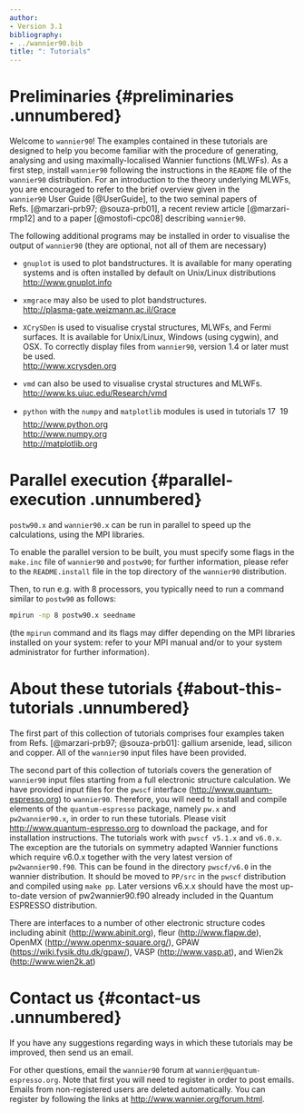 ```yaml
---
author:
- Version 3.1
bibliography:
- ../wannier90.bib
title: ": Tutorials"
---
```


# Preliminaries {#preliminaries .unnumbered}

Welcome to `wannier90`! The examples contained in these tutorials are
designed to help you become familiar with the procedure of generating,
analysing and using maximally-localised Wannier functions (MLWFs). As a
first step, install `wannier90` following the instructions in the
`README` file of the `wannier90` distribution. For an introduction to
the theory underlying MLWFs, you are encouraged to refer to the brief
overview given in the `wannier90` User Guide [@UserGuide], to the two
seminal papers of Refs. [@marzari-prb97; @souza-prb01], a recent review
article [@marzari-rmp12] and to a paper [@mostofi-cpc08] describing
`wannier90`.

The following additional programs may be installed in order to visualise
the output of `wannier90` (they are optional, not all of them are
necessary)

- `gnuplot` is used to plot bandstructures. It is available for many
    operating systems and is often installed by default on Unix/Linux
    distributions <br>
    <http://www.gnuplot.info>

- `xmgrace` may also be used to plot bandstructures.<br>
    <http://plasma-gate.weizmann.ac.il/Grace>

- `XCrySDen` is used to visualise crystal structures, MLWFs, and Fermi
    surfaces. It is available for Unix/Linux, Windows (using cygwin),
    and OSX. To correctly display files from `wannier90`, version 1.4 or
    later must be used.<br>
    <http://www.xcrysden.org>

- `vmd` can also be used to visualise crystal structures and MLWFs.<br>
    <http://www.ks.uiuc.edu/Research/vmd>

- `python` with the `numpy` and `matplotlib` modules is used in
    tutorials 17 &#151; 19<br>
    <http://www.python.org><br>
    <http://www.numpy.org><br>
    <http://matplotlib.org>

# Parallel execution {#parallel-execution .unnumbered}

`postw90.x` and `wannier90.x` can
be run in parallel to speed up the calculations, using the MPI
libraries.

To enable the parallel version to be built, you must specify some flags
in the `make.inc` file of `wannier90` and `postw90`; for further
information, please refer to the `README.install` file in the top
directory of the `wannier90` distribution.

Then, to run e.g. with 8 processors, you typically need to run a command
similar to `postw90` as follows:

```bash title="Terminal"
mpirun -np 8 postw90.x seedname
```

(the `mpirun` command and its flags may differ depending on the MPI
libraries installed on your system: refer to your MPI manual and/or to
your system administrator for further information).

# About these tutorials {#about-this-tutorials .unnumbered}

The first part of this collection of tutorials comprises four examples taken from
Refs. [@marzari-prb97; @souza-prb01]: gallium arsenide, lead, silicon
and copper. All of the `wannier90` input files have been provided.

The second part of this collection of tutorials covers the generation of
`wannier90` input files starting from a full electronic structure
calculation. We have provided input files for the
`pwscf` interface (<http://www.quantum-espresso.org>) to
`wannier90`. Therefore, you will need to install and compile elements of
the `quantum-espresso` package, namely `pw.x` and `pw2wannier90.x`, in
order to run these tutorials. Please visit
<http://www.quantum-espresso.org> to download the package, and for
installation instructions. The tutorials work with
`pwscf v5.1.x` and `v6.0.x`. The exception are the tutorials on
symmetry adapted Wannier functions which require v6.0.x together with
the very latest version of `pw2wannier90.f90`. This can be found in the
directory `pwscf/v6.0` in the wannier distribution. It should be moved
to `PP/src` in the `pwscf` distribution and compiled using
`make pp`. Later versions v6.x.x should have the most up-to-date version
of pw2wannier90.f90 already included in the Quantum ESPRESSO
distribution.

There are interfaces to a number of other electronic structure codes
including abinit (<http://www.abinit.org>), fleur
(<http://www.flapw.de>), OpenMX (<http://www.openmx-square.org/>), GPAW
(<https://wiki.fysik.dtu.dk/gpaw/>), VASP (<http://www.vasp.at>), and
Wien2k (<http://www.wien2k.at>)

# Contact us {#contact-us .unnumbered}

If you have any suggestions regarding ways in which these tutorials may be
improved, then send us an email.

For other questions, email the `wannier90` forum at
`wannier@quantum-espresso.org`. Note that first you will need to
register in order to post emails. Emails from non-registered users are
deleted automatically. You can register by following the links at
<http://www.wannier.org/forum.html>.
